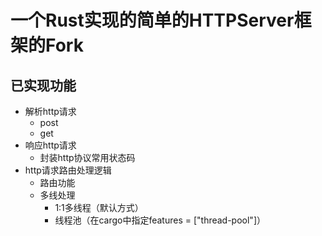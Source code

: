 # 一个Rust实现的简单的HTTPServer框架的Fork

## 已实现功能
- 解析http请求
  - post
  - get
- 响应http请求
  - 封装http协议常用状态码
- http请求路由处理逻辑
  - 路由功能
  - 多线处理
    - 1:1多线程（默认方式）
    - 线程池（在cargo中指定features = ["thread-pool"]）